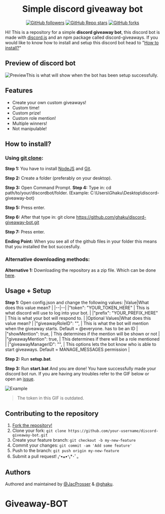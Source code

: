 <div align="center">
  <h1 align="center">Simple discord giveaway bot</h1> 

[![GitHub followers](https://img.shields.io/github/followers/ghaku?style=social)](https://github.com/ghaku) [![GitHub Repo stars](https://img.shields.io/github/stars/ghaku/discord-giveaway-bot?style=social)](https://github.com/ghaku/discord-giveaway-bot/stargazers) [![GitHub forks](https://img.shields.io/github/forks/ghaku/discord-giveaway-bot?style=social)](https://github.com/ghaku/discord-giveaway-bot/network/members)

</div>

Hi! This is a repository for a simple **discord giveaway bot**, this discord bot is made with [discord.js](https://discord.js.org/) and an npm package called discord-giveaways. If you would like to know how to install and setup this discord bot head to "[How to install?](#how-to-install)"

## Preview of discord bot
![Preview](https://i.imgur.com/fmj4rEi.png)This is what will show when the bot has been setup successfully.

## Features
* Create your own custom giveaways!
* Custom time!
* Custom prize!
* Custom role mention!
* Multiple winners!
* Not manipulable!

## How to install?

### Using [git clone](https://git-scm.com/docs/git-clone):
**Step 1:** You have to install [NodeJS](https://nodejs.org/en/download/) and [Git](https://git-scm.com/downloads).

**Step 2:** Create a folder (preferably on your desktop).

**Step 3:** Open Command Prompt.
**Step 4:** Type in: cd path/to/your/discordbot/folder. (Example: C:\Users\Ghaku\Desktop\discord-giveaway-bot)

**Step 5:** Press enter.

**Step 6:** After that type in: git clone https://github.com/ghaku/discord-giveaway-bot.git

**Step 7:** Press enter.

**Ending Point:** When you see all of the github files in your folder this means that you installed the bot succesfully.

### Alternative downloading methods:
**Alternative 1:** Downloading the repository as a zip file. Which can be done [here](https://github.com/ghaku/discord-giveaway-bot/archive/refs/heads/master.zip).

## Usage + Setup

**Step 1:** Open config.json and change the following values:
|Value|What does this value mean?  |
|--|--|
|"token": "YOUR_TOKEN_HERE" | This is what discord will use to log into your bot.  |
|"prefix": "YOUR_PREFIX_HERE" | This is what your bot will respond to.  |
|Optional Values|What does this value mean?  |
|"giveawayRoleID": "", | This is what the bot will mention when the giveaway starts. Default = @everyone. has to be an ID  |
|"showMention": true, | This determines if the mention will be shown or not  |
|"giveawayMention": true, | This determines if there will be a role mentioned  |
|"giveawayManagerID": "", | This options lets the bot know who is able to start giveaways. Default = MANAGE_MESSAGES permission  |

**Step 2:** Run **setup.bat**.

**Step 3:** Run **start.bat**
And you are done! You have successfully made your discord bot run. If you are having any troubles refer to the GIF below or open an [issue](https://github.com/ghaku/discord-giveaway-bot/issues/new).

![Example](https://user-images.githubusercontent.com/48368615/120048766-de352780-c00f-11eb-882e-b69e45e96c64.gif)
> The token in this GIF is outdated.



## Contributing to the repository

1. [Fork the repository!](https://github.com/ghaku/discord-giveaway-bot/fork)
2. Clone your fork: `git clone https://github.com/your-username/discord-giveaway-bot.git`
3. Create your feature branch: `git checkout -b my-new-feature`
4. Commit your changes: `git commit -am 'Add some feature'`
5. Push to the branch: `git push origin my-new-feature`
6. Submit a pull request! ₍ᐢ•ﻌ•ᐢ₎*･ﾟ｡

## Authors

Authored and maintained by [@JacProsser](https://github.com/JacProsser) & [@ghaku](https://github.com/ghaku).
# Giveaway-BOT
